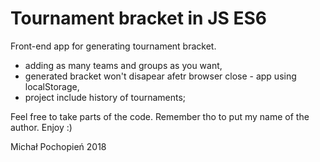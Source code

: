 # Tournament bracket in JS ES6
Front-end app for generating tournament bracket.
- adding as many teams and groups as you want,
- generated bracket won't disapear afetr browser close - app using localStorage,
- project include history of tournaments;

Feel free to take parts of the code. Remember tho to put my name of the author. Enjoy :)

Michał Pochopień 2018
